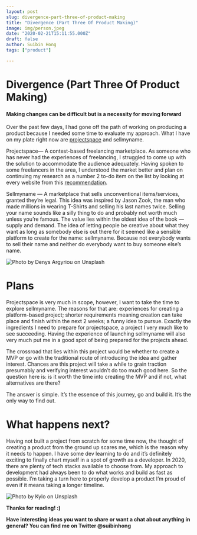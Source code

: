 ```yaml
---
layout: post
slug: divergence-part-three-of-product-making
title: "Divergence (Part Three Of Product Making)"
image: img/person.jpeg
date: "2020-02-21T15:11:55.000Z"
draft: false
author: Suibin Hong
tags: ["product"]

---
```

# Divergence (Part Three Of Product Making)

#### Making changes can be difficult but is a necessity for moving forward

Over the past few days, I had gone off the path of working on producing a product because I needed some time to evaluate my approach. What I have on my plate right now are [projectspace](http://projectspace.me) and sellmyname.

Projectspace— A contest-based freelancing marketplace. As someone who has never had the experiences of freelancing, I struggled to come up with the solution to accommodate the audience adequately. Having spoken to some freelancers in the area, I understood the market better and plan on continuing my research as a number 2 to-do item on the list by looking at every website from this [recommendation](https://freelance-platforms.financesonline.com/).

Sellmyname — A marketplace that sells unconventional items/services, granted they’re legal. This idea was inspired by Jason Zook, the man who made millions in wearing T-Shirts and selling his last names twice. Selling your name sounds like a silly thing to do and probably not worth much unless you’re famous. The value lies within the oldest idea of the book — supply and demand. The idea of letting people be creative about what they want as long as somebody else is out there for it seemed like a sensible platform to create for the name: sellmyname. Because not everybody wants to sell their name and neither do everybody want to buy someone else’s name.

![Photo by [Denys Argyriou](https://unsplash.com/@argyriou?utm_source=medium&utm_medium=referral) on [Unsplash](https://unsplash.com?utm_source=medium&utm_medium=referral)](https://cdn-images-1.medium.com/max/10368/0*LLOYpnR4dreGRvXo)

# Plans

Projectspace is very much in scope, however, I want to take the time to explore sellmyname. The reasons for that are: experiences for creating a platform-based project; shorter requirements meaning creation can take place and finish within the next 2 weeks; a funny idea to pursue. Exactly the ingredients I need to prepare for projectspace, a project I very much like to see succeeding. Having the experience of launching sellmyname will also very much put me in a good spot of being prepared for the projects ahead.

The crossroad that lies within this project would be whether to create a MVP or go with the traditional route of introducing the idea and gather interest. Chances are this project will take a while to grain traction presumably and verifying interest wouldn’t do too much good here. So the question here is: is it worth the time into creating the MVP and if not, what alternatives are there?

The answer is simple. It’s the essence of this journey, go and build it. It’s the only way to find out.

# What happens next?

Having not built a project from scratch for some time now, the thought of creating a product from the ground up scares me, which is the reason why it needs to happen. I have some dev learning to do and it’s definitely exciting to finally chart myself in a spot of growth as a developer. In 2020, there are plenty of tech stacks available to choose from. My approach to development had always been to do what works and build as fast as possible. I’m taking a turn here to properly develop a product I’m proud of even if it means taking a longer timeline.

![Photo by [Kylo](https://unsplash.com/@kylo8?utm_source=medium&utm_medium=referral) on [Unsplash](https://unsplash.com?utm_source=medium&utm_medium=referral)](https://cdn-images-1.medium.com/max/12000/0*V93PqenP8DSSGe7w)

**Thanks for reading! :)**

**Have interesting ideas you want to share or want a chat about anything in general? You can find me on Twitter @suibinhong**
